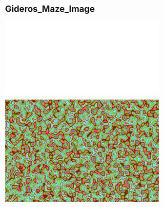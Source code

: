 # Gideros_Maze_Image

![pic](assets/gfx/maze_35_17_20250804_040220.png)

![pic](assets/gfx/noise_768_512_20250805_063849.png)
